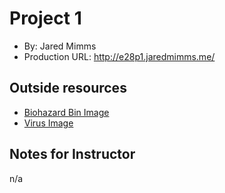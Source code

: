 # Project 1
+ By: Jared Mimms
+ Production URL: http://e28p1.jaredmimms.me/

## Outside resources
+ [Biohazard Bin Image](https://www.pngfind.com/mpng/iJohoR_biohazard-symbol-png-download-red-biohazard-bin-transparent/)
+ [Virus Image](https://pngimg.com/image/92545)

## Notes for Instructor
n/a